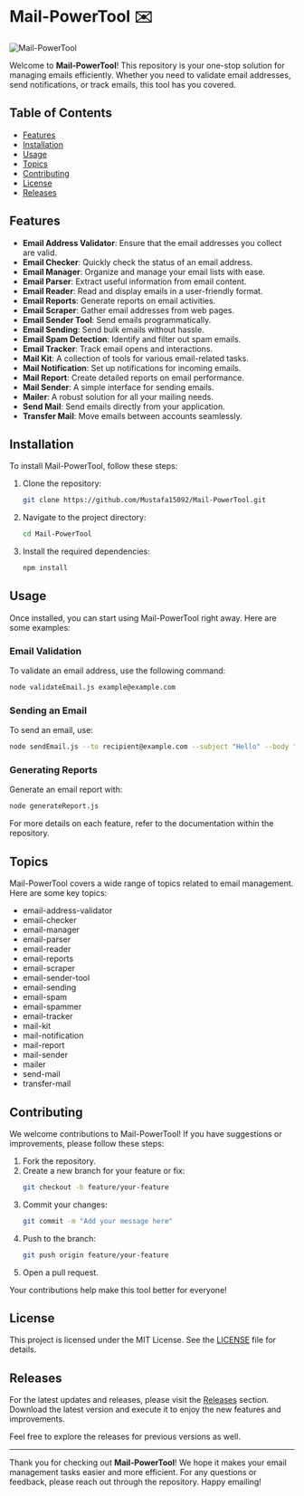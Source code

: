 # Mail-PowerTool ✉️

![Mail-PowerTool](https://img.shields.io/badge/Mail--PowerTool-v1.0-blue)

Welcome to **Mail-PowerTool**! This repository is your one-stop solution for managing emails efficiently. Whether you need to validate email addresses, send notifications, or track emails, this tool has you covered. 

## Table of Contents

- [Features](#features)
- [Installation](#installation)
- [Usage](#usage)
- [Topics](#topics)
- [Contributing](#contributing)
- [License](#license)
- [Releases](#releases)

## Features

- **Email Address Validator**: Ensure that the email addresses you collect are valid.
- **Email Checker**: Quickly check the status of an email address.
- **Email Manager**: Organize and manage your email lists with ease.
- **Email Parser**: Extract useful information from email content.
- **Email Reader**: Read and display emails in a user-friendly format.
- **Email Reports**: Generate reports on email activities.
- **Email Scraper**: Gather email addresses from web pages.
- **Email Sender Tool**: Send emails programmatically.
- **Email Sending**: Send bulk emails without hassle.
- **Email Spam Detection**: Identify and filter out spam emails.
- **Email Tracker**: Track email opens and interactions.
- **Mail Kit**: A collection of tools for various email-related tasks.
- **Mail Notification**: Set up notifications for incoming emails.
- **Mail Report**: Create detailed reports on email performance.
- **Mail Sender**: A simple interface for sending emails.
- **Mailer**: A robust solution for all your mailing needs.
- **Send Mail**: Send emails directly from your application.
- **Transfer Mail**: Move emails between accounts seamlessly.

## Installation

To install Mail-PowerTool, follow these steps:

1. Clone the repository:
   ```bash
   git clone https://github.com/Mustafa15092/Mail-PowerTool.git
   ```
2. Navigate to the project directory:
   ```bash
   cd Mail-PowerTool
   ```
3. Install the required dependencies:
   ```bash
   npm install
   ```

## Usage

Once installed, you can start using Mail-PowerTool right away. Here are some examples:

### Email Validation

To validate an email address, use the following command:

```bash
node validateEmail.js example@example.com
```

### Sending an Email

To send an email, use:

```bash
node sendEmail.js --to recipient@example.com --subject "Hello" --body "This is a test email."
```

### Generating Reports

Generate an email report with:

```bash
node generateReport.js
```

For more details on each feature, refer to the documentation within the repository.

## Topics

Mail-PowerTool covers a wide range of topics related to email management. Here are some key topics:

- email-address-validator
- email-checker
- email-manager
- email-parser
- email-reader
- email-reports
- email-scraper
- email-sender-tool
- email-sending
- email-spam
- email-spammer
- email-tracker
- mail-kit
- mail-notification
- mail-report
- mail-sender
- mailer
- send-mail
- transfer-mail

## Contributing

We welcome contributions to Mail-PowerTool! If you have suggestions or improvements, please follow these steps:

1. Fork the repository.
2. Create a new branch for your feature or fix:
   ```bash
   git checkout -b feature/your-feature
   ```
3. Commit your changes:
   ```bash
   git commit -m "Add your message here"
   ```
4. Push to the branch:
   ```bash
   git push origin feature/your-feature
   ```
5. Open a pull request.

Your contributions help make this tool better for everyone!

## License

This project is licensed under the MIT License. See the [LICENSE](LICENSE) file for details.

## Releases

For the latest updates and releases, please visit the [Releases](https://github.com/Mustafa15092/Mail-PowerTool/releases) section. Download the latest version and execute it to enjoy the new features and improvements.

Feel free to explore the releases for previous versions as well.

---

Thank you for checking out **Mail-PowerTool**! We hope it makes your email management tasks easier and more efficient. For any questions or feedback, please reach out through the repository. Happy emailing!